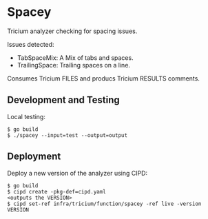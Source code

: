 # Spacey

Tricium analyzer checking for spacing issues.

Issues detected:

* TabSpaceMix: A Mix of tabs and spaces.
* TrailingSpace: Trailing spaces on a line.

Consumes Tricium FILES and producs Tricium RESULTS comments.

## Development and Testing

Local testing:

```
$ go build
$ ./spacey --input=test --output=output
```

## Deployment

Deploy a new version of the analyzer using CIPD:

```
$ go build
$ cipd create -pkg-def=cipd.yaml
<outputs the VERSION>
$ cipd set-ref infra/tricium/function/spacey -ref live -version VERSION
```
